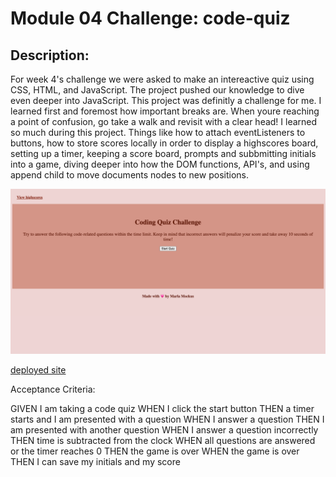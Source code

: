 # Module 04 Challenge: code-quiz

## Description:

For week 4's challenge we were asked to make an intereactive quiz using CSS, HTML, and JavaScript. The project pushed our knowledge to dive even deeper into JavaScript. This project was definitly a challenge for me. I learned first and foremost how important breaks are. When youre reaching a point of confusion, go take a walk and revisit with a clear head! I learned so much during this project. Things like how to attach eventListeners to buttons, how to store scores locally in order to display a highscores board, setting up a timer, keeping a score board, prompts and subbmitting initials into a game, diving deeper into how the DOM functions, API's, and using append child to move documents nodes to new positions. 


![code-quiz-screenshot](./assets/images/code-quiz-screenshot.png)

[deployed site](https://mmockus15.github.io/code-quiz/)


Acceptance Criteria:

GIVEN I am taking a code quiz
WHEN I click the start button
THEN a timer starts and I am presented with a question
WHEN I answer a question
THEN I am presented with another question
WHEN I answer a question incorrectly
THEN time is subtracted from the clock
WHEN all questions are answered or the timer reaches 0
THEN the game is over
WHEN the game is over
THEN I can save my initials and my score